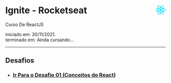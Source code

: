 # Ignite - Rocketseat <img src="./pictures/react.png" width="32px" style="float: right;">
 Curso De ReactJS

 

 iniciado em: 30/11/2021. <br/>
 terminado em: Ainda cursando... <br/>

---

## Desafios

* <h3><a href="https://github.com/DinowSauron/Ignite-Rocketseat/tree/main/Chapter-1/desafio01">Ir Para o Desafio 01 <strong>(Conceitos do React)</strong></a></h3>
